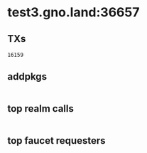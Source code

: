 # test3.gno.land:36657

## TXs
```
16159
```

## addpkgs
```
```

## top realm calls
```
```

## top faucet requesters
```
```

